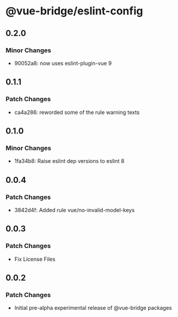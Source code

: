 # @vue-bridge/eslint-config

## 0.2.0

### Minor Changes

- 90052a8: now uses eslint-plugin-vue 9

## 0.1.1

### Patch Changes

- ca4a286: reworded some of the rule warning texts

## 0.1.0

### Minor Changes

- 1fa34b8: Raise eslint dep versions to eslint 8

## 0.0.4

### Patch Changes

- 3842d4f: Added rule vue/no-invalid-model-keys

## 0.0.3

### Patch Changes

- Fix License Files

## 0.0.2

### Patch Changes

- Initial pre-alpha experimental release of @vue-bridge packages
